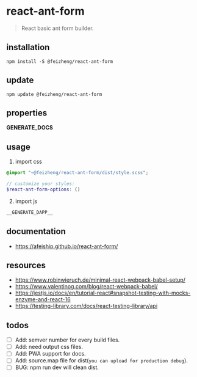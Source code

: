 # react-ant-form
> React basic ant form builder.

## installation
```shell
npm install -S @feizheng/react-ant-form
```

## update
```shell
npm update @feizheng/react-ant-form
```

## properties
__GENERATE_DOCS__

## usage
1. import css
  ```scss
  @import "~@feizheng/react-ant-form/dist/style.scss";

  // customize your styles:
  $react-ant-form-options: ()
  ```
2. import js
  ```js
__GENERATE_DAPP__
  ```

## documentation
- https://afeiship.github.io/react-ant-form/

## resources
- https://www.robinwieruch.de/minimal-react-webpack-babel-setup/
- https://www.valentinog.com/blog/react-webpack-babel/
- https://jestjs.io/docs/en/tutorial-react#snapshot-testing-with-mocks-enzyme-and-react-16
- https://testing-library.com/docs/react-testing-library/api

## todos
- [ ] Add: semver number for every build files.
- [ ] Add: need output css files.
- [ ] Add: PWA support for docs.
- [ ] Add: source.map file for dist(`you can upload for production debug`).
- [ ] BUG: npm run dev will clean dist.
